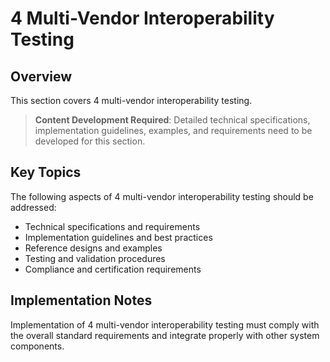 # 4 Multi-Vendor Interoperability Testing

## Overview

This section covers 4 multi-vendor interoperability testing.

> **Content Development Required**: Detailed technical specifications, implementation guidelines, examples, and requirements need to be developed for this section.

## Key Topics

The following aspects of 4 multi-vendor interoperability testing should be addressed:

- Technical specifications and requirements
- Implementation guidelines and best practices
- Reference designs and examples
- Testing and validation procedures
- Compliance and certification requirements

## Implementation Notes

Implementation of 4 multi-vendor interoperability testing must comply with the overall standard requirements and integrate properly with other system components.

